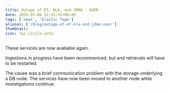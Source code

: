 ```yaml
---
title: Outage of ET, NLA, and JDMA - OVER
date: 2020-03-06 12:31:55+00:00
tags: ['news', 'Elastic Tape']
aliases: ['/blog/outage-of-et-nla-and-jdma-over']
thumbnail: 
icon: fas circle-info
---
```


These services are now available again.


Ingestions in progress have been recommenced, but and retrievals will have to be restarted.


The cause was a brief communication problem with the storage underlying a DB node. The services have now been moved to another node while investigations continue.


